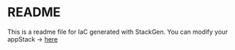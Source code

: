 # README
This is a readme file for IaC generated with StackGen.
You can modify your appStack -> [here](http://main.dev.stackgen.com/appstacks/d2d97d88-13aa-4f8c-9c40-1d2a4dd9abf4)

